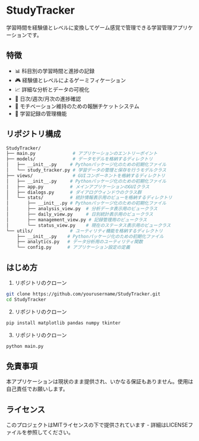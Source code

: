 # StudyTracker

学習時間を経験値とレベルに変換してゲーム感覚で管理できる学習管理アプリケーションです。

## 特徴

- 📊 科目別の学習時間と進捗の記録
- 🎮 経験値とレベルによるゲーミフィケーション
- 📈 詳細な分析とデータの可視化
- 🎯 日次/週次/月次の進捗確認
- 🎫 モチベーション維持のための報酬チケットシステム
- 📝 学習記録の管理機能


## リポジトリ構成
```bash
StudyTracker/
├── main.py              # アプリケーションのエントリーポイント
├── models/              # データモデルを格納するディレクトリ
│   ├── __init__.py     # Pythonパッケージ化のための初期化ファイル
│   └── study_tracker.py # 学習データの管理と保存を行うモデルクラス
├── views/               # GUIコンポーネントを格納するディレクトリ
│   ├── __init__.py     # Pythonパッケージ化のための初期化ファイル
│   ├── app.py          # メインアプリケーションのGUIクラス
│   ├── dialogs.py      # ダイアログウィンドウのクラス群
│   └── stats/          # 統計情報表示用のビューを格納するディレクトリ
│       ├── __init__.py # Pythonパッケージ化のための初期化ファイル
│       ├── analysis_view.py  # 分析データ表示用のビュークラス
│       ├── daily_view.py     # 日別統計表示用のビュークラス
│       ├── management_view.py # 記録管理用のビュークラス
│       └── status_view.py    # 現在のステータス表示用のビュークラス
└── utils/              # ユーティリティ機能を格納するディレクトリ
    ├── __init__.py    # Pythonパッケージ化のための初期化ファイル
    ├── analytics.py   # データ分析用のユーティリティ関数
    └── config.py      # アプリケーション設定の定義
```

## はじめ方

1. リポジトリのクローン
```bash
git clone https://github.com/yourusername/StudyTracker.git
cd StudyTracker
```

2. リポジトリのクローン
```bash
pip install matplotlib pandas numpy tkinter
```

3. リポジトリのクローン
```bash
python main.py
```

## 免責事項
本アプリケーションは現状のまま提供され、いかなる保証もありません。使用は自己責任でお願いします。

## ライセンス
このプロジェクトはMITライセンスの下で提供されています - 詳細はLICENSEファイルを参照してください。